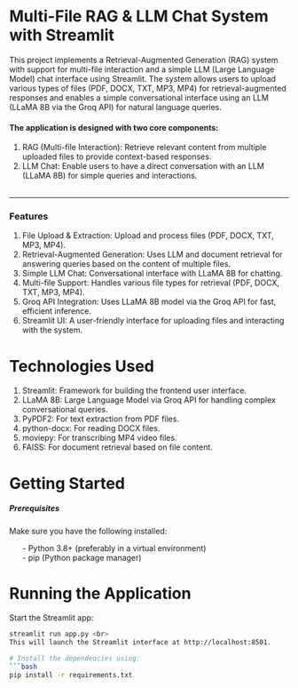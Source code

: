 # **Multi-File RAG & LLM Chat System with Streamlit**

This project implements a Retrieval-Augmented Generation (RAG) system with support for multi-file interaction and a simple LLM (Large Language Model) chat interface
using Streamlit. The system allows users to upload various types of files (PDF, DOCX, TXT, MP3, MP4) for retrieval-augmented responses and enables a
simple conversational interface using an LLM (LLaMA 8B via the Groq API) for natural language queries.<br>

#### The application is designed with two core components:<br>
1. RAG (Multi-file Interaction): Retrieve relevant content from multiple uploaded files to provide context-based responses.<br>
2. LLM Chat: Enable users to have a direct conversation with an LLM (LLaMA 8B) for simple queries and interactions.<br><br>
<hr>

### **Features**
1. File Upload & Extraction: Upload and process files (PDF, DOCX, TXT, MP3, MP4).
2. Retrieval-Augmented Generation: Uses LLM and document retrieval for answering queries based on the content of multiple files.
3. Simple LLM Chat: Conversational interface with LLaMA 8B for chatting.
4. Multi-file Support: Handles various file types for retrieval (PDF, DOCX, TXT, MP3, MP4).
5. Groq API Integration: Uses LLaMA 8B model via the Groq API for fast, efficient inference.
6. Streamlit UI: A user-friendly interface for uploading files and interacting with the system.

# **Technologies Used**
1. Streamlit: Framework for building the frontend user interface.
2. LLaMA 8B: Large Language Model via Groq API for handling complex conversational queries.
3. PyPDF2: For text extraction from PDF files.
4. python-docx: For reading DOCX files.
5. moviepy: For transcribing MP4 video files.
6. FAISS: For document retrieval based on file content.

# **Getting Started**
##### Prerequisites
Make sure you have the following installed:
<ul> 
  - Python 3.8+ (preferably in a virtual environment)<br>
  - pip (Python package manager)
</ul>


# **Running the Application**
Start the Streamlit app: <br>
```bash
streamlit run app.py <br>
This will launch the Streamlit interface at http://localhost:8501.

# Install the dependencies using:
```bash
pip install -r requirements.txt

